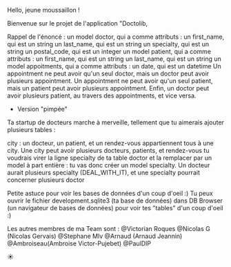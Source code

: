 
Hello, jeune moussaillon ! 

Bienvenue sur le projet de l'application "Doctolib, 

Rappel de l'énoncé : 
un model doctor, qui a comme attributs :
un first_name, qui est un string
un last_name, qui est un string
un specialty, qui est un string
un postal_code, qui est un integer
un model patient, qui a comme attributs :
un first_name, qui est un string
un last_name, qui est un string
un model appoitments, qui a comme attributs :
un date, qui est un datetime
Un appointment ne peut avoir qu'un seul doctor, mais un doctor peut avoir plusieurs appointment. Un appointment ne peut avoir qu'un seul patient, mais un patient peut avoir plusieurs appointment. Enfin, un doctor peut avoir plusieurs patient, au travers des appointments, et vice versa.

+ Version "pimpée"

Ta startup de docteurs marche à merveille, tellement que tu aimerais ajouter plusieurs tables :

city : un docteur, un patient, et un rendez-vous appartiennent tous à une city. Une city peut avoir plusieurs docteurs, patients, et rendez-vous
tu voudrais virer la ligne specialty de ta table doctor et la remplacer par un model à part entière : tu vas donc créer un model specialty. Un docteur aurait plusieurs specialty (DEAL_WITH_IT), et une specialty pourrait concerner plusieurs doctor

Petite astuce pour voir les bases de données d'un coup d'oeil :) 
Tu peux ouvrir le fichier development.sqlite3 (ta base de données) dans DB Browser (un navigateur de bases de données) pour voir tes "tables" d'un coup d'oeil :) 

Les autres membres de ma Team sont : 
@Victorian Roques
@Nicolas G (Nicolas Gervais)
@Stephane Mlv 
@Arnaud (Arnaud Jeannin)
@Ambroiseau(Ambroise Victor-Pujebet)
@PaulDIP 

:sunny:
